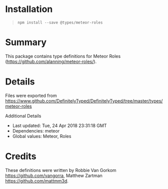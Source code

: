 # Installation
> `npm install --save @types/meteor-roles`

# Summary
This package contains type definitions for Meteor Roles (https://github.com/alanning/meteor-roles/).

# Details
Files were exported from https://www.github.com/DefinitelyTyped/DefinitelyTyped/tree/master/types/meteor-roles

Additional Details
 * Last updated: Tue, 24 Apr 2018 23:31:18 GMT
 * Dependencies: meteor
 * Global values: Meteor, Roles

# Credits
These definitions were written by Robbie Van Gorkom <https://github.com/vangorra>, Matthew Zartman <https://github.com/mattmm3d>.
